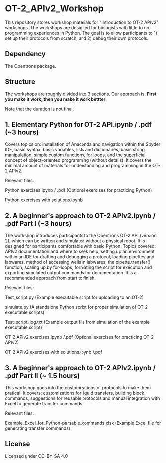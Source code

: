 # OT-2_APIv2_Workshop

This repository stores workshop materials for "Introduction to OT-2 APIv2" workshops. The workshops are designed for biologists with little to no programming experiences in Python. The goal is to allow participants to 1) set up their protocols from scratch, and 2) debug their own protocols.

## Dependency
The Opentrons package.

## Structure
The workshops are roughly divided into 3 sections. Our approach is: **First you make it work, then you make it work bettter**.

Note that the duration is not final.

## 1. Elementary Python for OT-2 API.ipynb / .pdf (~3 hours)
Covers topics on: installation of Anaconda and navigation within the Spyder IDE, basic syntax, basic variables, lists and dictionaries, basic string manipulation, simple custom functions, for loops, and the superficial concept of object-oriented programming (without details). It covers the minimal amount of materials for understanding and programming in the OT-2 APIv2.

Relevant files:

Python exercises.ipynb / .pdf (Optional exercises for practicing Python)

Python exercises with solutions.ipynb

## 2. A beginner's approach to OT-2 APIv2.ipynb / .pdf Part I (~3 hours)
The workshop introduces participants to the Opentrons OT-2 API (version 2), which can be written and simulated without a physical robot. It is designed for participants comfortable with basic Python. Topics covered: APIv2 documentation and where to seek help, setting up an environment within an IDE for drafting and debugging a protocol, loading pipettes and labwares, method of accessing wells in labwares, the pipette.transfer() function, scaling up by for-loops, formating the script for execution and exporting simulated output commands for documentation. It is a recommended approach from start to finish.

Relevant files:

Test_script.py (Example executable script for uploading to an OT-2)

simulate.py (A standalone Python script for proper simulation of OT-2 executable scripts)

Test_script_log.txt (Example output file from simulation of the example executable script)

OT-2 APIv2 exercises.ipynb /.pdf  (Optional exercises for practicing OT-2 APIv2)

OT-2 APIv2 exercises with solutions.ipynb /.pdf

## 3. A beginner's approach to OT-2 APIv2.ipynb / .pdf Part II (~ 1.5 hours)
This workshop goes into the customizations of protocols to make them pratical. It covers: customizations for liquid transfers, building block commands, suggestions for reusable protocols and manual integration with Excel to generate transfer commands.

Relevant files:

Example_Excel_for_Python-parsable_commands.xlsx (Example Excel file for generating transfer commands)

## License
Licensed under CC-BY-SA 4.0
